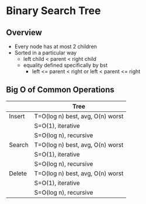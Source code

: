 # Binary Search Tree

## Overview

- Every node has at most 2 children
- Sorted in a particular way
    - left child < parent < right child
    - equality defined specifically by bst
        - left <= parent < right or left < parent <= right

## Big O of Common Operations

|        | Tree                             |
|--------|----------------------------------|
| Insert | T=O(log n) best, avg, O(n) worst |
|        | S=O(1), iterative                |
|        | S=O(log n), recursive            |
| Search | T=O(log n) best, avg, O(n) worst |
|        | S=O(1), iterative                |
|        | S=O(log n), recursive            |
| Delete | T=O(log n) best, avg, O(n) worst |
|        | S=O(1), iterative                |
|        | S=O(log n), recursive            |
